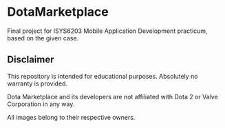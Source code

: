 # DotaMarketplace
Final project for ISYS6203 Mobile Application Development practicum, based on the given case.

## Disclaimer

This repository is intended for educational purposes. Absolutely no warranty is provided.

Dota Marketplace and its developers are not affiliated with Dota 2 or Valve Corporation in any way.

All images belong to their respective owners.
